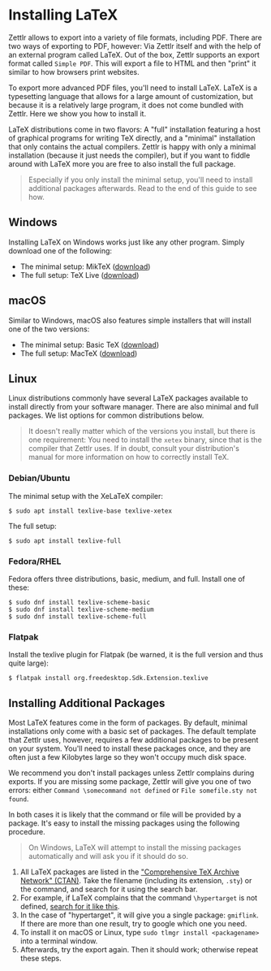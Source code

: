 # Installing LaTeX

Zettlr allows to export into a variety of file formats, including PDF. There are two ways of exporting to PDF, however: Via Zettlr itself and with the help of an external program called LaTeX. Out of the box, Zettlr supports an export format called `Simple PDF`. This will export a file to HTML and then "print" it similar to how browsers print websites.

To export more advanced PDF files, you'll need to install LaTeX. LaTeX is a typesetting language that allows for a large amount of customization, but because it is a relatively large program, it does not come bundled with Zettlr. Here we show you how to install it.

LaTeX distributions come in two flavors: A "full" installation featuring a host of graphical programs for writing TeX directly, and a "minimal" installation that only contains the actual compilers. Zettlr is happy with only a minimal installation (because it just needs the compiler), but if you want to fiddle around with LaTeX more you are free to also install the full package.

> Especially if you only install the minimal setup, you'll need to install additional packages afterwards. Read to the end of this guide to see how.

## Windows

Installing LaTeX on Windows works just like any other program. Simply download one of the following:

* The minimal setup: MikTeX ([download](https://miktex.org/download))
* The full setup: TeX Live ([download](https://www.tug.org/texlive/))

## macOS

Similar to Windows, macOS also features simple installers that will install one of the two versions:

* The minimal setup: Basic TeX ([download](https://www.tug.org/mactex/morepackages.html))
* The full setup: MacTeX ([download](https://www.tug.org/mactex/mactex-download.html))

## Linux

Linux distributions commonly have several LaTeX packages available to install directly from your software manager. There are also minimal and full packages. We list options for common distributions below.

> It doesn't really matter which of the versions you install, but there is one requirement: You need to install the `xetex` binary, since that is the compiler that Zettlr uses. If in doubt, consult your distribution's manual for more information on how to correctly install TeX.

### Debian/Ubuntu

The minimal setup with the XeLaTeX compiler:

```shell
$ sudo apt install texlive-base texlive-xetex
```

The full setup:

```shell
$ sudo apt install texlive-full
```

### Fedora/RHEL

Fedora offers three distributions, basic, medium, and full. Install one of these:

```shell
$ sudo dnf install texlive-scheme-basic
$ sudo dnf install texlive-scheme-medium
$ sudo dnf install texlive-scheme-full
```

### Flatpak
Install the texlive plugin for Flatpak (be warned, it is the full version and thus quite large):

```shell
$ flatpak install org.freedesktop.Sdk.Extension.texlive
```

## Installing Additional Packages

Most LaTeX features come in the form of packages. By default, minimal installations only come with a basic set of packages. The default template that Zettlr uses, however, requires a few additional packages to be present on your system. You'll need to install these packages once, and they are often just a few Kilobytes large so they won't occupy much disk space.

We recommend you don't install packages unless Zettlr complains during exports. If you are missing some package, Zettlr will give you one of two errors: either `Command \somecommand not defined` or `File somefile.sty not found`.

In both cases it is likely that the command or file will be provided by a package. It's easy to install the missing packages using the following procedure.

> On Windows, LaTeX will attempt to install the missing packages automatically and will ask you if it should do so.

1. All LaTeX packages are listed in the ["Comprehensive TeX Archive Network" (CTAN)](https://www.ctan.org/). Take the filename (including its extension, `.sty`) or the command, and search for it using the search bar.
2. For example, if LaTeX complains that the command `\hypertarget` is not defined, [search for it like this](https://www.ctan.org/search?phrase=hypertarget).
3. In the case of "hypertarget", it will give you a single package: `gmiflink`. If there are more than one result, try to google which one you need.
4. To install it on macOS or Linux, type `sudo tlmgr install <packagename>` into a terminal window.
5. Afterwards, try the export again. Then it should work; otherwise repeat these steps.
